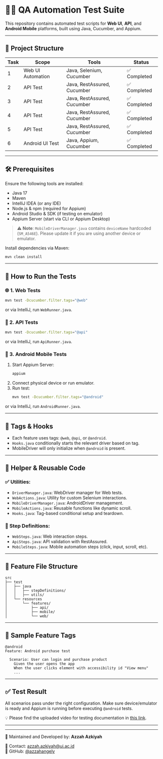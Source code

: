 # 📱🧪 QA Automation Test Suite

This repository contains automated test scripts for **Web UI**, **API**, and **Android Mobile** platforms, built using Java, Cucumber, and Appium.

---

## 📁 Project Structure

| Task | Scope            | Tools                         | Status     |
|------|------------------|-------------------------------|------------|
| 1    | Web UI Automation| Java, Selenium, Cucumber      | ✅ Completed |
| 2    | API Test         | Java, RestAssured, Cucumber   | ✅ Completed |
| 3    | API Test         | Java, RestAssured, Cucumber   | ✅ Completed |
| 4    | API Test         | Java, RestAssured, Cucumber   | ✅ Completed |
| 5    | API Test         | Java, RestAssured, Cucumber   | ✅ Completed |
| 6    | Android UI Test  | Java, Appium, Cucumber        | ✅ Completed |

---

## 🛠 Prerequisites

Ensure the following tools are installed:

- Java 17
- Maven
- IntelliJ IDEA (or any IDE)
- Node.js & npm (required for Appium)
- Android Studio & SDK (if testing on emulator)
- Appium Server (start via CLI or Appium Desktop)

> ⚠️ **Note**: `MobileDriverManager.java` contains `deviceName` hardcoded (`SM_A546E`). Please update it if you are using another device or emulator.

Install dependencies via Maven:

```bash
mvn clean install
```

---

## 🚀 How to Run the Tests

### 🌐 1. Web Tests

```bash
mvn test -Dcucumber.filter.tags="@web"
```
or via IntelliJ, run `WebRunner.java`.

### 🔗 2. API Tests

```bash
mvn test -Dcucumber.filter.tags="@api"
```
or via IntelliJ, run `ApiRunner.java`.

### 📱 3. Android Mobile Tests

1. Start Appium Server:
    ```bash
    appium
    ```
2. Connect physical device or run emulator.
3. Run test:
    ```bash
    mvn test -Dcucumber.filter.tags="@android"
    ```
or via IntelliJ, run `AndroidRunner.java`.

---

## 🧩 Tags & Hooks

- Each feature uses tags: `@web`, `@api`, or `@android`.
- `Hooks.java` conditionally starts the relevant driver based on tag.
- MobileDriver will only initialize when `@android` is present.

---

## 🔁 Helper & Reusable Code

### ✅ Utilities:

- `DriverManager.java`: WebDriver manager for Web tests.
- `WebActions.java`: Utility for custom Selenium interactions.
- `MobileDriverManager.java`: AndroidDriver management.
- `MobileActions.java`: Reusable functions like dynamic scroll.
- `Hooks.java`: Tag-based conditional setup and teardown.

### 🧪 Step Definitions:

- `WebSteps.java`: Web interaction steps.
- `ApiSteps.java`: API validation with RestAssured.
- `MobileSteps.java`: Mobile automation steps (click, input, scroll, etc).

---

## 📂 Feature File Structure

```
src
├── test
│   ├── java
│   │   ├── stepDefinitions/
│   │   ├── utils/
│   └── resources
│       └── features/
│           ├── api/
│           ├── mobile/
│           └── web/
```

---

## 📌 Sample Feature Tags

```gherkin
@android
Feature: Android purchase test

  Scenario: User can login and purchase product
    Given the user opens the app
    When the user clicks element with accessibility id "View menu"
    ...
```

---

## ✅ Test Result

All scenarios pass under the right configuration. Make sure device/emulator is ready and Appium is running before executing `@android` tests.

💡 Please find the uploaded video for testing documentation in [this link](https://drive.google.com/drive/folders/1U2hubs6STs9rwpvOyU7q1VGZd3i3J8sX?usp=sharing).

---

---

📌 Maintained and Developed by: **Azzah Azkiyah**

📧 Contact: azzah.azkiyah@ui.ac.id  
🔗 GitHub: [@azzahangely](https://github.com/azzahangely)


